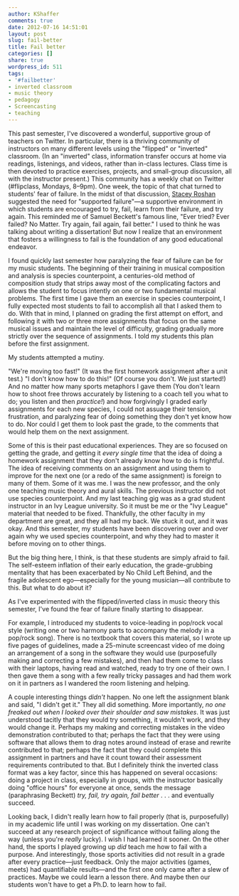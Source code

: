 ```yaml
---
author: KShaffer
comments: true
date: 2012-07-16 14:51:01
layout: post
slug: fail-better
title: Fail better
categories: []
share: true
wordpress_id: 511
tags:
- '#failbetter'
- inverted classroom
- music theory
- pedagogy
- Screencasting
- teaching
---
```


This past semester, I've discovered a wonderful, supportive group of teachers on Twitter. In particular, there is a thriving community of instructors on many different levels using the "flipped" or "inverted" classroom. (In an "inverted" class, information transfer occurs at home via readings, listenings, and videos, rather than in-class lectures. Class time is then devoted to practice exercises, projects, and small-group discussion, all with the instructor present.) This community has a weekly chat on Twitter (#flipclass, Mondays, 8–9pm). One week, the topic of that chat turned to students' fear of failure. In the midst of that discussion, [Stacey Roshan](https://twitter.com/#!/buddyxo) suggested the need for "supported failure"—a supportive environment in which students are encouraged to try, fail, learn from their failure, and try again. This reminded me of Samuel Beckett's famous line, "Ever tried? Ever failed? No Matter. Try again, fail again, fail better." I used to think he was talking about writing a dissertation! But now I realize that an environment that fosters a willingness to fail is the foundation of any good educational endeavor.

I found quickly last semester how paralyzing the fear of failure can be for my music students. The beginning of their training in musical composition and analysis is species counterpoint, a centuries-old method of composition study that strips away most of the complicating factors and allows the student to focus intently on one or two fundamental musical problems. The first time I gave them an exercise in species counterpoint, I fully expected most students to fail to accomplish all that I asked them to do. With that in mind, I planned on grading the first attempt on effort, and following it with two or three more assignments that focus on the same musical issues and maintain the level of difficulty, grading gradually more strictly over the sequence of assignments. I told my students this plan before the first assignment.

My students attempted a mutiny.

"We're moving too fast!" (It was the first homework assignment after a unit test.) "I don't know how to do this!" (Of course you don't. We just started!) And no matter how many sports metaphors I gave them (You don't learn how to shoot free throws accurately by listening to a coach tell you what to do; you listen and then _practice!_) and how forgivingly I graded early assignments for each new species, I could not assuage their tension, frustration, and paralyzing fear of doing something they don't yet know how to do. Nor could I get them to look past the grade, to the comments that would help them on the next assignment.

Some of this is their past educational experiences. They are so focused on getting the grade, and getting it _every single time_ that the idea of doing a homework assignment that they don't already know how to do is frightful. The idea of receiving comments on an assignment and using them to improve for the next one (or a redo of the same assignment) is foreign to many of them. Some of it was me. I was the new professor, and the only one teaching music theory and aural skills. The previous instructor did not use species counterpoint. And my last teaching gig was as a grad student instructor in an Ivy League university. So it must be me or the "Ivy League" material that needed to be fixed. Thankfully, the other faculty in my department are great, and they all had my back. We stuck it out, and it was okay. And this semester, my students have been discovering over and over again why we used species counterpoint, and why they had to master it before moving on to other things.

But the big thing here, I think, is that these students are simply afraid to fail. The self-esteem inflation of their early education, the grade-grubbing mentality that has been exacerbated by No Child Left Behind, and the fragile adolescent ego—especially for the young musician—all contribute to this. But what to do about it?

As I've experimented with the flipped/inverted class in music theory this semester, I've found the fear of failure finally starting to disappear.

For example, I introduced my students to voice-leading in pop/rock vocal style (writing one or two harmony parts to accompany the melody in a pop/rock song). There is no textbook that covers this material, so I wrote up five pages of guidelines, made a 25-minute screencast video of me doing an arrangement of a song in the software they would use (purposefully making and correcting a few mistakes), and then had them come to class with their laptops, having read and watched, ready to try one of their own. I then gave them a song with a few really tricky passages and had them work on it in partners as I wandered the room listening and helping.

A couple interesting things _didn't_ happen. No one left the assignment blank and said, "I didn't get it." They all did something. More importantly, _no one freaked out when I looked over their shoulder and saw mistakes_. It was just understood tacitly that they would try something, it wouldn't work, and they would change it. Perhaps my making and correcting mistakes in the video demonstration contributed to that; perhaps the fact that they were using software that allows them to drag notes around instead of erase and rewrite contributed to that; perhaps the fact that they could complete this assignment in partners and have it count toward their assessment requirements contributed to that. But I definitely think the inverted class format was a key factor, since this has happened on several occasions: doing a project in class, especially in groups, with the instructor basically doing "office hours" for everyone at once, sends the message (paraphrasing Beckett) _try, fail, try again, fail better_ . . . and eventually succeed.

Looking back, I didn't really learn how to fail properly (that is, purposefully) in my academic life until I was working on my dissertation. One can't succeed at any research project of significance without failing along the way (unless you're _really_ lucky). I wish I had learned it sooner. On the other hand, the sports I played growing up _did_ teach me how to fail with a purpose. And interestingly, those sports activities did not result in a grade after every practice—just feedback. Only the major activities (games, meets) had quantifiable results—and the first one only came after a slew of practices. Maybe we could learn a lesson there. And maybe then our students won't have to get a Ph.D. to learn how to fail.
